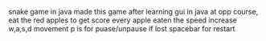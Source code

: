 snake game in java
made this game after learning gui in java at opp course,
eat the red apples to get score 
every apple eaten the speed increase
w,a,s,d movement 
p is for puase/unpause
if lost spacebar for restart
